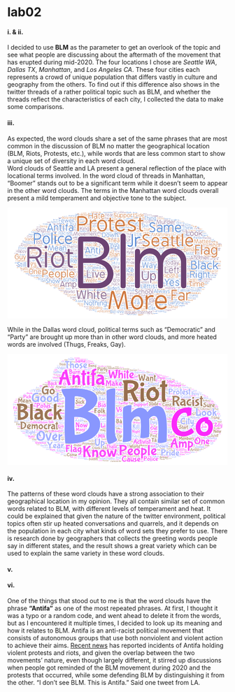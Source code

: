 # lab02

#### i. & ii.
I decided to use **BLM** as the parameter to get an overlook of the topic and see what people are discussing about the aftermath of the movement that has erupted during mid-2020. The four locations I chose are _Seattle WA_, _Dallas TX_, _Manhattan_, and _Los Angeles CA_. These four cities each represents a crowd of unique population that differs vastly in culture and geography from the others. To find out if this difference also shows in the twitter threads of a rather political topic such as BLM, and whether the threads reflect the characteristics of each city, I collected the data to make some comparisons. 

#### iii.
As expected, the word clouds share a set of the same phrases that are most common in the discussion of BLM no matter the geographical location (BLM, Riots, Protests, etc.), while words that are less common start to show a unique set of diversity in each word cloud. <br>
Word clouds of Seattle and LA present a general reflection of the place with locational terms involved. In the word cloud of threads in Manhattan, “Boomer” stands out to be a significant term while it doesn’t seem to appear in the other word clouds. The terms in the Manhattan word clouds overall present a mild temperament and objective tone to the subject. 

![img](img/wordcloud-1.png)

While in the Dallas word cloud, political terms such as “Democratic” and “Party” are brought up more than in other word clouds, and more heated words are involved (Thugs, Freaks, Gay). 

![img](img/wordcloud-2.png)

#### iv.
The patterns of these word clouds have a strong association to their geographical location in my opinion. They all contain similar set of common words related to BLM, with different levels of temperament and heat. It could be explained that given the nature of the twitter environment, political topics often stir up heated conversations and quarrels, and it depends on the population in each city what kinds of word sets they prefer to use. There is research done by geographers that collects the greeting words people say in different states, and the result shows a great variety which can be used to explain the same variety in these word clouds.


#### v.


#### vi.
One of the things that stood out to me is that the word clouds have the phrase **“Antifa”** as one of the most repeated phrases. At first, I thought it was a typo or a random code, and went ahead to delete it from the words, but as I encountered it multiple times, I decided to look up its meaning and how it relates to BLM. Antifa is an anti-racist political movement that consists of autonomous groups that use both nonviolent and violent action to achieve their aims. [Recent news](https://nypost.com/2023/01/21/protesters-torch-police-car-damage-businesses-in-atlanta-after-activist-killed/) has reported incidents of Antifa holding violent protests and riots, and given the overlap between the two movements’ nature, even though largely different, it stirred up discussions when people got reminded of the BLM movement during 2020 and the protests that occurred, while some defending BLM by distinguishing it from the other. “I don’t see BLM. This is Antifa.” Said one tweet from LA.